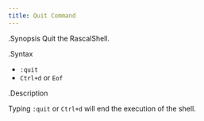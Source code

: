 ```yaml
---
title: Quit Command
---
```


.Synopsis
Quit the RascalShell.

.Syntax
* `:quit`
* `Ctrl+d` or `Eof`

.Description

Typing `:quit` or `Ctrl+d` will end the execution of the shell.
